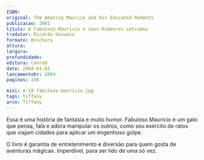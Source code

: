 ```yaml
---
ISBN: 
original: The Amazing Maurice and His Educated Rodents
publicacao: 2001
titulo: O Fabuloso Mauricio e seus Rodeores Letrados
tradutor: Ricardo Gouveia
formato: Brochura
altura: 
largura: 
profundidade: 
editora: Conrad
date: 2004-01-01
lancamentobr: 2004
paginas: 248

mini: m-28-fabuloso-mauricio.jpg
tags: tiffany
arco: Tiffany
---
```


Essa é uma história de fantasia e muito humor. Fabuloso Maurício é um gato que pensa, fala e adora manipular os outros, como seu exército de ratos que viajam cidades para aplicar um engenhoso golpe.

O livro é garantia de entretenimento e diversão para quem gosta de aventuras mágicas. Imperdível, para ser lido de uma só vez.